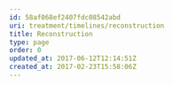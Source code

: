 ```yaml
---
id: 58af068ef2407fdc08542abd
uri: treatment/timelines/reconstruction
title: Reconstruction
type: page
order: 0
updated_at: 2017-06-12T12:14:51Z
created_at: 2017-02-23T15:58:06Z
---
```


